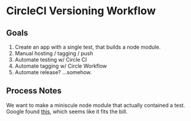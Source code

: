 # CircleCI Versioning Workflow

## Goals

1. Create an app with a single test, that builds a node module.
2. Manual hosting / tagging / push
3. Automate testing w/ Circle CI
4. Automate tagging w/ Circle Workflow
5. Automate release? ...somehow.

## Process Notes

We want to make a miniscule node module that actually contained
a test.  Google found
[this](https://medium.freecodecamp.org/how-to-make-a-beautiful-tiny-npm-package-and-publish-it-2881d4307f78),
which seems like it fits the bill.
